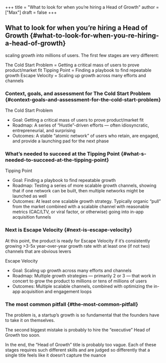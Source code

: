 +++
title = "What to look for when you’re hiring a Head of Growth"
author = ["Max"]
draft = false
+++

## What to look for when you’re hiring a Head of Growth {#what-to-look-for-when-you-re-hiring-a-head-of-growth}

scaling growth into millions of users. The first few stages are very different:

The Cold Start Problem = Getting a critical mass of users to prove product/market fit
Tipping Point = Finding a playbook to find repeatable growth
Escape Velocity = Scaling up growth across many efforts and channels


### Context, goals, and assessment for The Cold Start Problem {#context-goals-and-assessment-for-the-cold-start-problem}

The Cold Start Problem

-   Goal: Getting a critical mass of users to prove product/market fit
-   Roadmap: A series of “Hustle”-driven efforts — often idiosyncratic,
    entrepreneurial, and surprising
-   Outcomes: A stable “atomic network” of users who retain, are engaged, and
    provide a launching pad for the next phase


### What’s needed to succeed at the Tipping Point {#what-s-needed-to-succeed-at-the-tipping-point}

Tipping Point

-   Goal: Finding a playbook to find repeatable growth
-   Roadmap: Testing a series of more scalable growth channels, showing that if
    one network can be built, then multiple networks might be launched as well
-   Outcomes: At least one scalable growth strategy. Typically organic “pull”
    from the market combined with a scalable channel with reasonable metrics
    (CAC/LTV, or viral factor, or otherwise) going into in-app acquisition
    funnels


### Next is Escape Velocity {#next-is-escape-velocity}

At this point, the product is ready for Escape Velocity if it’s consistently
growing >3-5x year-over-year growth rate with at least one (if not two)
channels that are obvious levers

Escape Velocity

-   Goal: Scaling up growth across many efforts and channels
-   Roadmap: Multiple growth strategies — primarily 2 or 3 — that work in
    concert to grow the product to millions or tens of millions of users
-   Outcomes: Multiple scalable channels, combined with optimizing the in-app
    acquisition and engagement loops


### The most common pitfall {#the-most-common-pitfall}

The problem is, a startup’s growth is so fundamental that the founders have
to take it on themselves.

The second biggest mistake is probably to hire the “executive” Head of Growth
too soon.

In the end, the “Head of Growth” title is probably too vague. Each of these
stages requires such different skills and are judged so differently that a
single title feels like it doesn’t capture the nuance
